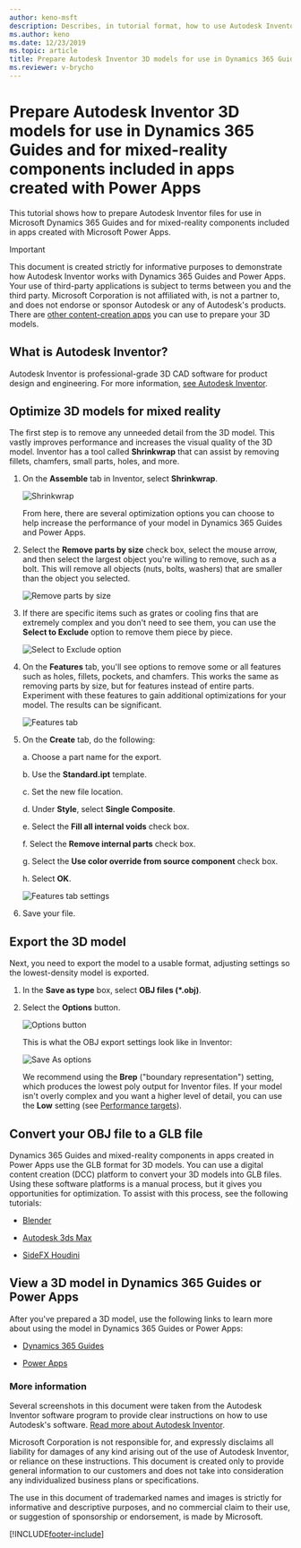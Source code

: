 ```yaml
---
author: keno-msft
description: Describes, in tutorial format, how to use Autodesk Inventor to prepare 3D models for use in Dynamics 365 Guides and Microsoft Power Apps
ms.author: keno
ms.date: 12/23/2019
ms.topic: article
title: Prepare Autodesk Inventor 3D models for use in Dynamics 365 Guides and Power Apps
ms.reviewer: v-brycho
---
```


# Prepare Autodesk Inventor 3D models for use in Dynamics 365 Guides and for mixed-reality components included in apps created with Power Apps

This tutorial shows how to prepare Autodesk Inventor files for use in Microsoft Dynamics 365 Guides and for mixed-reality components included in apps created with Microsoft Power Apps. 

> [!IMPORTANT]
> This document is created strictly for informative purposes to demonstrate how Autodesk Inventor works with Dynamics 365 Guides and Power Apps. Your use of third-party applications is subject to terms between you and the third party. Microsoft Corporation is not affiliated with, is not a partner to, and does not endorse or sponsor Autodesk or any of Autodesk's products. There are [other content-creation apps](convert-models.md#tools-for-exporting-cad-models) you can use to prepare your 3D models.

## What is Autodesk Inventor?

Autodesk Inventor is professional-grade 3D CAD software for product design and engineering. For more information, [see Autodesk Inventor](https://www.autodesk.com/products/inventor/overview).

## Optimize 3D models for mixed reality

The first step is to remove any unneeded detail from the 3D model. This vastly improves performance and increases the visual quality of the 3D model. Inventor has a tool called **Shrinkwrap** that can assist by removing fillets, chamfers, small parts, holes, and more.

1.	On the **Assemble** tab in Inventor, select **Shrinkwrap**.

    ![Shrinkwrap](media/inventor-shrinkwrap.PNG "Shrinkwrap")

    From here, there are several optimization options you can choose to help increase the performance of your model in Dynamics 365 Guides and Power Apps.

2.	Select the **Remove parts by size** check box, select the mouse arrow, and then select the largest object you're willing to remove, such as a bolt. This will remove all objects (nuts, bolts, washers) that are smaller than the object you selected.

    ![Remove parts by size](media/inventor-remove-parts.PNG "Remove parts by size")

3.	If there are specific items such as grates or cooling fins that are extremely complex and you don't need to see them, you can use the **Select to Exclude** option to remove them piece by piece.

    ![Select to Exclude option](media/inventor-select-to-exclude.PNG "Select to Exclude option")

4.	On the **Features** tab, you'll see options to remove some or all features such as holes, fillets, pockets, and chamfers. This works the same as removing parts by size, but for features instead of entire parts. Experiment with these features to gain additional optimizations for your model. The results can be significant.

    ![Features tab](media/inventor-features-tab.PNG "Features tab")

5.	On the **Create** tab, do the following:

    a.	Choose a part name for the export.

    b.	Use the **Standard.ipt** template.

    c.	Set the new file location.

    d.	Under **Style**, select **Single Composite**.

    e.	Select the **Fill all internal voids** check box.

    f.	Select the **Remove internal parts** check box.

    g.	Select the **Use color override from source component** check box.

    h.	Select **OK**.

      ![Features tab settings](media/inventor-features-tab-settings.PNG "Features tab settings")

6.	Save your file.

## Export the 3D model

Next, you need to export the model to a usable format, adjusting settings so the lowest-density model is exported.

1.	In the **Save as type** box, select **OBJ files (*.obj)**.

2.	Select the **Options** button.

    ![Options button](media/inventor-options-button.PNG "Options button")

    This is what the OBJ export settings look like in Inventor:

    ![Save As options](media/inventor-save-as-options.PNG "Save As options")

    We recommend using the **Brep** ("boundary representation") setting, which produces the lowest poly output for Inventor files. If your model isn't overly complex and you want a higher level of detail, you can use the **Low** setting (see [Performance targets](optimize-models.md#performance-targets)).

## Convert your OBJ file to a GLB file

Dynamics 365 Guides and mixed-reality components in apps created in Power Apps use the GLB format for 3D models. You can use a digital content creation (DCC) platform to convert your 3D models into GLB files. Using these software platforms is a manual process, but it gives you opportunities for optimization. To assist with this process, see the following tutorials:

  - [Blender](blender.md)

  - [Autodesk 3ds Max](3ds-max.md)

  - [SideFX Houdini](houdini.md)

## View a 3D model in Dynamics 365 Guides or Power Apps

After you've prepared a 3D model, use the following links to learn more about using the model in Dynamics 365 Guides or Power Apps:

- [Dynamics 365 Guides](../index.md)

- [Power Apps](/powerapps/maker/canvas-apps/mixed-reality-overview)

### More information

Several screenshots in this document were taken from the Autodesk Inventor software program to provide clear instructions on how to use Autodesk's software.  [Read more about Autodesk Inventor](https://aka.ms/Autodesk_inventor).

Microsoft Corporation is not responsible for, and expressly disclaims all liability for damages of any kind arising out of the use of Autodesk Inventor, or reliance on these instructions. This document is created only to provide general information to our customers and does not take into consideration any individualized business plans or specifications.

The use in this document of trademarked names and images is strictly for informative and descriptive purposes, and no commercial claim to their use, or suggestion of sponsorship or endorsement, is made by Microsoft.


[!INCLUDE[footer-include](../../includes/footer-banner.md)]